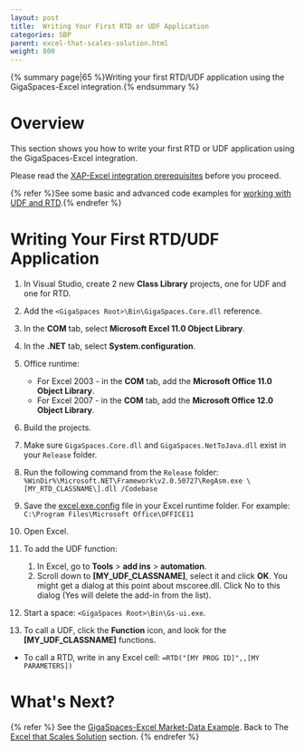 ```yaml
---
layout: post
title:  Writing Your First RTD or UDF Application
categories: SBP
parent: excel-that-scales-solution.html
weight: 800
---
```


{% summary page|65 %}Writing your first RTD/UDF application using the GigaSpaces-Excel integration.{% endsummary %}

# Overview

This section shows you how to write your first RTD or UDF application using the GigaSpaces-Excel integration.

Please read the [XAP-Excel integration prerequisites](./prerequisites---gigaspaces-excel-integration.html) before you proceed.

{% refer %}See some basic and advanced code examples for [working with UDF and RTD](./rtd-and-udf-examples---gigaspaces-excel-integration.html).{% endrefer %}

# Writing Your First RTD/UDF Application

1. In Visual Studio, create 2 new **Class Library** projects, one for UDF and one for RTD.
2. Add the `<GigaSpaces Root>\Bin\GigaSpaces.Core.dll` reference.
3. In the **COM** tab, select **Microsoft Excel 11.0 Object Library**.
4. In the **.NET** tab, select **System.configuration**.
5. Office runtime:
    - For Excel 2003 - in the **COM** tab, add the **Microsoft Office 11.0 Object Library**.
    - For Excel 2007 - in the **COM** tab, add the **Microsoft Office 12.0 Object Library**.

6. Build the projects.
7. Make sure `GigaSpaces.Core.dll` and `GigaSpaces.NetToJava.dll` exist in your `Release` folder.
8. Run the following command from the `Release` folder:
    `%WinDir%\Microsoft.NET\Framework\v2.0.50727\RegAsm.exe \[MY_RTD_CLASSNAME\].dll /Codebase`

9. Save the [excel.exe.config](/download_files/sbp/excel.exe.config) file in your Excel runtime folder. For example: `C:\Program Files\Microsoft Office\OFFICE11`
10. Open Excel.
11. To add the UDF function:
    1. In Excel, go to **Tools** > **add ins** > **automation**.
    2. Scroll down to **\[MY_UDF_CLASSNAME\]**, select it and click **OK**. You might get a dialog at this point about mscoree.dll. Click No to this dialog (Yes will delete the add-in from the list).
12. Start a space: `<GigaSpaces Root>\Bin\Gs-ui.exe`.
13. To call a UDF, click the **Function** icon, and look for the **\[MY_UDF_CLASSNAME\]** functions.

- To call a RTD, write in any Excel cell:
    `=RTD("[MY PROG ID]",,[MY PARAMETERS])`

# What's Next?

{% refer %}
See the [GigaSpaces-Excel Market-Data Example](./gigaspaces-excel-market-data-example.html).
Back to The [Excel that Scales Solution](./excel-that-scales-solution.html) section.
{% endrefer %}
